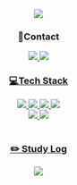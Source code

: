 <div align="center">

<img src="https://capsule-render.vercel.app/api?type=cylinder&color=black&height=130&section=header&text=haeun's%20git%20&fontSize=60&fontColor=ff87ca&width=60"/>
</br>

### 📱Contact
<a href="https://www.instagram.com/hav_a_gr8_dae/"><img src="https://img.shields.io/badge/Instagram-black?labelColor=black?style=for-the-badge&logo=instagram&logoColor=pink">
<a href="mailto:eileen0228@naver.com"><img src="https://img.shields.io/badge/email-black?labelColor=black?style=for-the-badge&logo=mail.ru&logoColor=white">

### 💻Tech Stack 

<img src="https://img.shields.io/badge/C++-black?labelColor=white?style=for-the-badge&logo=cplusplus&logoColor=blue">
<img src="https://img.shields.io/badge/Python-black?labelColor=whitestyle=for-the-badge&logo=python&logoColor=green">
<img src="https://img.shields.io/badge/Java Script-black?labelColor=whitestyle=for-the-badge&logo=JavaScript&logoColor=yellow">
<img src="https://img.shields.io/badge/문자-black?labelColor=whitestyle=for-the-badge&logo=React&logoColor=Skyblue">
</br>
<img src="https://img.shields.io/badge/HTML5-black?labelColor=whitestyle=for-the-badge&logo=HTML5&logoColor=red">
<img src="https://img.shields.io/badge/CSS3-black?labelColor=whitestyle=for-the-badge&logo=CSS3&logoColor=orange">
</br>
</br>

### ✏️ Study Log

<a href="https://www.notion.so/cf083a40664a488d9bf531a410bbcbbe?pvs=4"><img src="https://img.shields.io/badge/Notion-black?labelColor=whitestyle=for-the-badge&logo=notion&logoColor=ff87ca">

</div>
